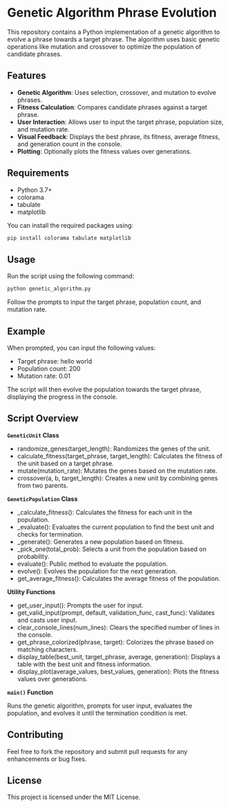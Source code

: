 # Genetic Algorithm Phrase Evolution

This repository contains a Python implementation of a genetic algorithm to evolve a phrase towards a target phrase. The algorithm uses basic genetic operations like mutation and crossover to optimize the population of candidate phrases.

## Features

- **Genetic Algorithm**: Uses selection, crossover, and mutation to evolve phrases.
- **Fitness Calculation**: Compares candidate phrases against a target phrase.
- **User Interaction**: Allows user to input the target phrase, population size, and mutation rate.
- **Visual Feedback**: Displays the best phrase, its fitness, average fitness, and generation count in the console.
- **Plotting**: Optionally plots the fitness values over generations.

## Requirements

- Python 3.7+
- colorama
- tabulate
- matplotlib

You can install the required packages using:
```bash
pip install colorama tabulate matplotlib
```

## Usage
Run the script using the following command:

```bash
python genetic_algorithm.py
```

Follow the prompts to input the target phrase, population count, and mutation rate.

## Example

When prompted, you can input the following values:

- Target phrase: hello world
- Population count: 200
- Mutation rate: 0.01

The script will then evolve the population towards the target phrase, displaying the progress in the console.

## Script Overview

**`GeneticUnit` Class**

- randomize_genes(target_length): Randomizes the genes of the unit.
- calculate_fitness(target_phrase, target_length): Calculates the fitness of the unit based on a target phrase.
- mutate(mutation_rate): Mutates the genes based on the mutation rate.
- crossover(a, b, target_length): Creates a new unit by combining genes from two parents.

**`GeneticPopulation` Class**

- _calculate_fitness(): Calculates the fitness for each unit in the population.
- _evaluate(): Evaluates the current population to find the best unit and checks for termination.
- _generate(): Generates a new population based on fitness.
- _pick_one(total_prob): Selects a unit from the population based on probability.
- evaluate(): Public method to evaluate the population.
- evolve(): Evolves the population for the next generation.
- get_average_fitness(): Calculates the average fitness of the population.

**Utility Functions**

- get_user_input(): Prompts the user for input.
- get_valid_input(prompt, default, validation_func, cast_func): Validates and casts user input.
- clear_console_lines(num_lines): Clears the specified number of lines in the console.
- get_phrase_colorized(phrase, target): Colorizes the phrase based on matching characters.
- display_table(best_unit, target_phrase, average, generation): Displays a table with the best unit and fitness information.
- display_plot(average_values, best_values, generation): Plots the fitness values over generations.

**`main()` Function**

Runs the genetic algorithm, prompts for user input, evaluates the population, and evolves it until the termination condition is met.

## Contributing

Feel free to fork the repository and submit pull requests for any enhancements or bug fixes.

## License

This project is licensed under the MIT License.
